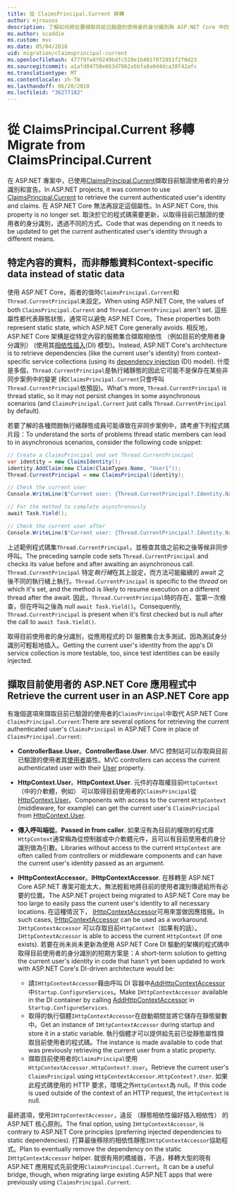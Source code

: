```yaml
---
title: 從 ClaimsPrincipal.Current 移轉
author: mjrousos
description: 了解如何將從要擷取目前已驗證的使用者的身分識別與 ASP.NET Core 中的宣告的 ClaimsPrincipal.Current 轉移。
ms.author: scaddie
ms.custom: mvc
ms.date: 05/04/2018
uid: migration/claimsprincipal-current
ms.openlocfilehash: 477f9fe8f0249bdfc528e1b401f072851f2f0d23
ms.sourcegitcommit: a1afd04758e663d7062a5bfa8a0d4dca38f42afc
ms.translationtype: MT
ms.contentlocale: zh-TW
ms.lasthandoff: 06/20/2018
ms.locfileid: "36277182"
---
```

# <a name="migrate-from-claimsprincipalcurrent"></a><span data-ttu-id="34812-103">從 ClaimsPrincipal.Current 移轉</span><span class="sxs-lookup"><span data-stu-id="34812-103">Migrate from ClaimsPrincipal.Current</span></span>

<span data-ttu-id="34812-104">在 ASP.NET 專案中，已使用[ClaimsPrincipal.Current](/dotnet/api/system.security.claims.claimsprincipal.current)擷取目前驗證使用者的身分識別和宣告。</span><span class="sxs-lookup"><span data-stu-id="34812-104">In ASP.NET projects, it was common to use [ClaimsPrincipal.Current](/dotnet/api/system.security.claims.claimsprincipal.current) to retrieve the current authenticated user's identity and claims.</span></span> <span data-ttu-id="34812-105">在 ASP.NET Core 無法再設定這個屬性。</span><span class="sxs-lookup"><span data-stu-id="34812-105">In ASP.NET Core, this property is no longer set.</span></span> <span data-ttu-id="34812-106">取決於它的程式碼需要更新，以取得目前已驗證的使用者的身分識別，透過不同的方式。</span><span class="sxs-lookup"><span data-stu-id="34812-106">Code that was depending on it needs to be updated to get the current authenticated user's identity through a different means.</span></span>

## <a name="context-specific-data-instead-of-static-data"></a><span data-ttu-id="34812-107">特定內容的資料，而非靜態資料</span><span class="sxs-lookup"><span data-stu-id="34812-107">Context-specific data instead of static data</span></span>

<span data-ttu-id="34812-108">使用 ASP.NET Core，兩者的值時`ClaimsPrincipal.Current`和`Thread.CurrentPrincipal`未設定。</span><span class="sxs-lookup"><span data-stu-id="34812-108">When using ASP.NET Core, the values of both `ClaimsPrincipal.Current` and `Thread.CurrentPrincipal` aren't set.</span></span> <span data-ttu-id="34812-109">這些屬性都代表靜態狀態，通常可以避免 ASP.NET Core。</span><span class="sxs-lookup"><span data-stu-id="34812-109">These properties both represent static state, which ASP.NET Core generally avoids.</span></span> <span data-ttu-id="34812-110">相反地，ASP.NET Core 架構是從特定內容的服務集合擷取相依性 （例如目前的使用者身分識別） (使用其[相依性插入](xref:fundamentals/dependency-injection)(DI) 模型)。</span><span class="sxs-lookup"><span data-stu-id="34812-110">Instead, ASP.NET Core's architecture is to retrieve dependencies (like the current user's identity) from context-specific service collections (using its [dependency injection](xref:fundamentals/dependency-injection) (DI) model).</span></span> <span data-ttu-id="34812-111">什麼是多個，`Thread.CurrentPrincipal`是執行緒靜態的因此它可能不是保存在某些非同步案例中的變更 (和`ClaimsPrincipal.Current`只會呼叫`Thread.CurrentPrincipal`依預設)。</span><span class="sxs-lookup"><span data-stu-id="34812-111">What's more, `Thread.CurrentPrincipal` is thread static, so it may not persist changes in some asynchronous scenarios (and `ClaimsPrincipal.Current` just calls `Thread.CurrentPrincipal` by default).</span></span>

<span data-ttu-id="34812-112">若要了解的各種問題執行緒靜態成員可能導致在非同步案例中，請考慮下列程式碼片段：</span><span class="sxs-lookup"><span data-stu-id="34812-112">To understand the sorts of problems thread static members can lead to in asynchronous scenarios, consider the following code snippet:</span></span>

```csharp
// Create a ClaimsPrincipal and set Thread.CurrentPrincipal
var identity = new ClaimsIdentity();
identity.AddClaim(new Claim(ClaimTypes.Name, "User1"));
Thread.CurrentPrincipal = new ClaimsPrincipal(identity);

// Check the current user
Console.WriteLine($"Current user: {Thread.CurrentPrincipal?.Identity.Name}");

// For the method to complete asynchronously
await Task.Yield();

// Check the current user after
Console.WriteLine($"Current user: {Thread.CurrentPrincipal?.Identity.Name}");
```

<span data-ttu-id="34812-113">上述範例程式碼集`Thread.CurrentPrincipal`，並檢查其值之前和之後等候非同步呼叫。</span><span class="sxs-lookup"><span data-stu-id="34812-113">The preceding sample code sets `Thread.CurrentPrincipal` and checks its value before and after awaiting an asynchronous call.</span></span> <span data-ttu-id="34812-114">`Thread.CurrentPrincipal` 特定*執行緒*在其上設定，而方法可能繼續的 await 之後不同的執行緒上執行。</span><span class="sxs-lookup"><span data-stu-id="34812-114">`Thread.CurrentPrincipal` is specific to the *thread* on which it's set, and the method is likely to resume execution on a different thread after the await.</span></span> <span data-ttu-id="34812-115">因此，`Thread.CurrentPrincipal`時的存在，當第一次檢查，但在呼叫之後為 null `await Task.Yield()`。</span><span class="sxs-lookup"><span data-stu-id="34812-115">Consequently, `Thread.CurrentPrincipal` is present when it's first checked but is null after the call to `await Task.Yield()`.</span></span>

<span data-ttu-id="34812-116">取得目前使用者的身分識別，從應用程式的 DI 服務集合太多測試，因為測試身分識別可輕鬆地插入。</span><span class="sxs-lookup"><span data-stu-id="34812-116">Getting the current user's identity from the app's DI service collection is more testable, too, since test identities can be easily injected.</span></span>

## <a name="retrieve-the-current-user-in-an-aspnet-core-app"></a><span data-ttu-id="34812-117">擷取目前使用者的 ASP.NET Core 應用程式中</span><span class="sxs-lookup"><span data-stu-id="34812-117">Retrieve the current user in an ASP.NET Core app</span></span>

<span data-ttu-id="34812-118">有幾個選項來擷取目前已驗證的使用者的`ClaimsPrincipal`中取代 ASP.NET Core `ClaimsPrincipal.Current`:</span><span class="sxs-lookup"><span data-stu-id="34812-118">There are several options for retrieving the current authenticated user's `ClaimsPrincipal` in ASP.NET Core in place of `ClaimsPrincipal.Current`:</span></span>

* <span data-ttu-id="34812-119">**ControllerBase.User**。</span><span class="sxs-lookup"><span data-stu-id="34812-119">**ControllerBase.User**.</span></span> <span data-ttu-id="34812-120">MVC 控制站可以存取與目前已驗證的使用者其[使用者](/dotnet/api/microsoft.aspnetcore.mvc.controllerbase.user)屬性。</span><span class="sxs-lookup"><span data-stu-id="34812-120">MVC controllers can access the current authenticated user with their [User](/dotnet/api/microsoft.aspnetcore.mvc.controllerbase.user) property.</span></span>
* <span data-ttu-id="34812-121">**HttpContext.User**。</span><span class="sxs-lookup"><span data-stu-id="34812-121">**HttpContext.User**.</span></span> <span data-ttu-id="34812-122">元件的存取權目前`HttpContext`（中的介軟體，例如） 可以取得目前使用者的`ClaimsPrincipal`從[HttpContext.User](/dotnet/api/microsoft.aspnetcore.http.httpcontext.user)。</span><span class="sxs-lookup"><span data-stu-id="34812-122">Components with access to the current `HttpContext` (middleware, for example) can get the current user's `ClaimsPrincipal` from [HttpContext.User](/dotnet/api/microsoft.aspnetcore.http.httpcontext.user).</span></span>
* <span data-ttu-id="34812-123">**傳入呼叫端從**。</span><span class="sxs-lookup"><span data-stu-id="34812-123">**Passed in from caller**.</span></span> <span data-ttu-id="34812-124">如果沒有為目前的權限的程式庫`HttpContext`通常稱為從控制器或中介軟體元件，且可以有目前使用者的身分識別做為引數。</span><span class="sxs-lookup"><span data-stu-id="34812-124">Libraries without access to the current `HttpContext` are often called from controllers or middleware components and can have the current user's identity passed as an argument.</span></span>
* <span data-ttu-id="34812-125">**IHttpContextAccessor**。</span><span class="sxs-lookup"><span data-stu-id="34812-125">**IHttpContextAccessor**.</span></span> <span data-ttu-id="34812-126">在移轉至 ASP.NET Core ASP.NET 專案可能太大，無法輕鬆地將目前的使用者識別傳遞給所有必要的位置。</span><span class="sxs-lookup"><span data-stu-id="34812-126">The ASP.NET project being migrated to ASP.NET Core may be too large to easily pass the current user's identity to all necessary locations.</span></span> <span data-ttu-id="34812-127">在這種情況下， [IHttpContextAccessor](/dotnet/api/microsoft.aspnetcore.http.ihttpcontextaccessor)可用來當做因應措施。</span><span class="sxs-lookup"><span data-stu-id="34812-127">In such cases, [IHttpContextAccessor](/dotnet/api/microsoft.aspnetcore.http.ihttpcontextaccessor) can be used as a workaround.</span></span> <span data-ttu-id="34812-128">`IHttpContextAccessor` 可以存取目前`HttpContext`（如果有的話）。</span><span class="sxs-lookup"><span data-stu-id="34812-128">`IHttpContextAccessor` is able to access the current `HttpContext` (if one exists).</span></span> <span data-ttu-id="34812-129">若要在尚未尚未更新為使用 ASP.NET Core DI 驅動的架構的程式碼中取得目前使用者的身分識別的短期方案是：</span><span class="sxs-lookup"><span data-stu-id="34812-129">A short-term solution to getting the current user's identity in code that hasn't yet been updated to work with ASP.NET Core's DI-driven architecture would be:</span></span>

  * <span data-ttu-id="34812-130">請`IHttpContextAccessor`藉由呼叫 DI 容器中[AddHttpContextAccessor](https://github.com/aspnet/Hosting/issues/793)中`Startup.ConfigureServices`。</span><span class="sxs-lookup"><span data-stu-id="34812-130">Make `IHttpContextAccessor` available in the DI container by calling [AddHttpContextAccessor](https://github.com/aspnet/Hosting/issues/793) in `Startup.ConfigureServices`.</span></span>
  * <span data-ttu-id="34812-131">取得的執行個體`IHttpContextAccessor`在啟動期間並將它儲存在靜態變數中。</span><span class="sxs-lookup"><span data-stu-id="34812-131">Get an instance of `IHttpContextAccessor` during startup and store it in a static variable.</span></span> <span data-ttu-id="34812-132">執行個體才可以提供給先前已從靜態屬性擷取目前使用者的程式碼。</span><span class="sxs-lookup"><span data-stu-id="34812-132">The instance is made available to code that was previously retrieving the current user from a static property.</span></span>
  * <span data-ttu-id="34812-133">擷取目前使用者的`ClaimsPrincipal`使用`HttpContextAccessor.HttpContext?.User`。</span><span class="sxs-lookup"><span data-stu-id="34812-133">Retrieve the current user's `ClaimsPrincipal` using `HttpContextAccessor.HttpContext?.User`.</span></span> <span data-ttu-id="34812-134">如果此程式碼使用的 HTTP 要求，環境之外`HttpContext`為 null。</span><span class="sxs-lookup"><span data-stu-id="34812-134">If this code is used outside of the context of an HTTP request, the `HttpContext` is null.</span></span>

<span data-ttu-id="34812-135">最終選項，使用`IHttpContextAccessor`，違反 （靜態相依性偏好插入相依性） 的 ASP.NET 核心原則。</span><span class="sxs-lookup"><span data-stu-id="34812-135">The final option, using `IHttpContextAccessor`, is contrary to ASP.NET Core principles (preferring injected dependencies to static dependencies).</span></span> <span data-ttu-id="34812-136">打算最後移除的相依性靜態`IHttpContextAccessor`協助程式。</span><span class="sxs-lookup"><span data-stu-id="34812-136">Plan to eventually remove the dependency on the static `IHttpContextAccessor` helper.</span></span> <span data-ttu-id="34812-137">就很有用的橋接器，不過，移轉大型的現有 ASP.NET 應用程式先前使用`ClaimsPrincipal.Current`。</span><span class="sxs-lookup"><span data-stu-id="34812-137">It can be a useful bridge, though, when migrating large existing ASP.NET apps that were previously using `ClaimsPrincipal.Current`.</span></span>
